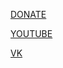 [DONATE](https://www.buymeacoffee.com/aivaki)

[YOUTUBE](https://www.youtube.com/channel/UCVyq2dECA_XqFo6erkiYojA)

[VK](https://vk.com/aivaki)
